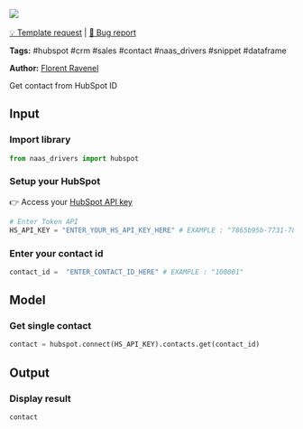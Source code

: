 <a href="https://app.naas.ai/user-redirect/naas/downloader?url=https://raw.githubusercontent.com/jupyter-naas/awesome-notebooks/master/HubSpot/HubSpot_Get_contact_from_id.ipynb" target="_parent"><img src="https://naasai-public.s3.eu-west-3.amazonaws.com/open_in_naas.svg"/></a><br><br><a href="https://github.com/jupyter-naas/awesome-notebooks/issues/new?assignees=&labels=&template=template-request.md&title=Tool+-+Action+of+the+notebook+">💡 Template request</a> | <a href="https://github.com/jupyter-naas/awesome-notebooks/issues/new?assignees=&labels=&template=bug_report.md&title=">🚨 Bug report</a>

**Tags:** #hubspot #crm #sales #contact #naas_drivers #snippet #dataframe

**Author:** [Florent Ravenel](https://www.linkedin.com/in/florent-ravenel/)

Get contact from HubSpot ID

## Input

### Import library


```python
from naas_drivers import hubspot
```

### Setup your HubSpot
👉 Access your [HubSpot API key](https://knowledge.hubspot.com/integrations/how-do-i-get-my-hubspot-api-key)


```python
# Enter Token API
HS_API_KEY = "ENTER_YOUR_HS_API_KEY_HERE" # EXAMPLE : "7865b95b-7731-7843-2537-34284HSKHEZ"
```

### Enter your contact id


```python
contact_id =  "ENTER_CONTACT_ID_HERE" # EXAMPLE : "100001"
```

## Model

### Get single contact


```python
contact = hubspot.connect(HS_API_KEY).contacts.get(contact_id)
```

## Output

### Display result


```python
contact
```
